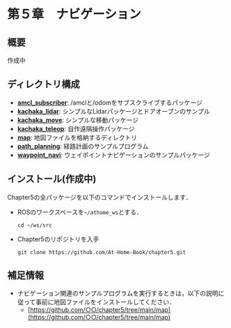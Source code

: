 # 第５章　ナビゲーション
## 概要
作成中

## ディレクトリ構成
- **[amcl_subscriber](amcl_subscriber)**: /amclと/odomをサブスクライブするパッケージ
- **[kachaka_lidar](kachaka_lidar)**: シンプルなLidarパッケージとドアオープンのサンプル
- **[kachaka_move](kachaka_move)**: シンプルな移動パッケージ
- **[kachaka_teleop](kachaka_teleop)**: 自作遠隔操作パッケージ
- **[map](map)**: 地図ファイルを格納するディレクトリ
- **[path_planning](path_planning)**: 経路計画のサンプルプログラム
- **[waypoint_navi](waypoint_navi)**: ウェイポイントナビゲーションのサンプルパッケージ

## インストール(作成中)
Chapter5の全パッケージを以下のコマンドでインストールします．
- ROSのワークスペースを`~/athome_ws`とする．
  ```
  cd ~/ws/src
  ```

- Chapter5のリポジトリを入手
  ```
  git clone https://github.com/At-Home-Book/chapter5.git
  ```

## 補足情報
- ナビゲーション関連のサンプルプログラムを実行するときは，以下の説明に従って事前に地図ファイルをインストールしてください．  
  - [https://github.com/○○/chapter5/tree/main/map](https://github.com/○○/chapter5/tree/main/map) 
